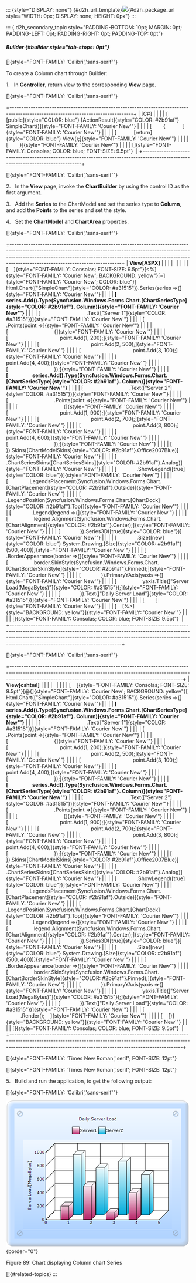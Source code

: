 ::: {style="DISPLAY: none"}
[](ms-xhelp:///?Id=d2h_url_template){#d2h_url_template}![](!package_url!){#d2h_package_url style="WIDTH: 0px; DISPLAY: none; HEIGHT: 0px"}
:::

::: {.d2h_secondary_topic style="PADDING-BOTTOM: 10pt; MARGIN: 0pt; PADDING-LEFT: 0pt; PADDING-RIGHT: 0pt; PADDING-TOP: 0pt"}
##### Builder {#builder style="tab-stops: 0pt"}

[]{style="FONT-FAMILY: 'Calibri','sans-serif'"} 

To create a Column chart through Builder:

1.   In **Controller**, return view to the corresponding **View** page.

[]{style="FONT-FAMILY: 'Calibri','sans-serif'"} 

+----------------------------------------------------------------------------------------------------------------------------------+
| \[C#\]                                                                                                                           |
|                                                                                                                                  |
| [        [public]{style="COLOR: blue"} [ActionResult]{style="COLOR: #2b91af"} SimpleChart()]{style="FONT-FAMILY: 'Courier New'"} |
|                                                                                                                                  |
| [        {            ]{style="FONT-FAMILY: 'Courier New'"}                                                                      |
|                                                                                                                                  |
| [            [return]{style="COLOR: blue"} View();]{style="FONT-FAMILY: 'Courier New'"}                                          |
|                                                                                                                                  |
| [        }]{style="FONT-FAMILY: 'Courier New'"}                                                                                  |
|                                                                                                                                  |
| []{style="FONT-FAMILY: Consolas; COLOR: blue; FONT-SIZE: 9.5pt"}                                                                 |
+----------------------------------------------------------------------------------------------------------------------------------+

[]{style="FONT-FAMILY: 'Calibri','sans-serif'"} 

2.   In the **View** page, invoke the **ChartBuilder** by using the control ID as the first argument.

3.   Add the **Series** to the ChartModel and set the series type to **Column**, and add the **Points** to the series and set the style.

4.   Set the **ChartModel** and **ChartArea** properties.

[]{style="FONT-FAMILY: 'Calibri','sans-serif'"} 

+-----------------------------------------------------------------------------------------------------------------------------------------------------------------------------------------------------------------------------------------------------------------------------------------+
| **View\[ASPX\]**                                                                                                                                                                                                                                                                        |
|                                                                                                                                                                                                                                                                                         |
|                                                                                                                                                                                                                                                                                         |
|                                                                                                                                                                                                                                                                                         |
| [    ]{style="FONT-FAMILY: Consolas; FONT-SIZE: 9.5pt"}[\<%]{style="FONT-FAMILY: 'Courier New'; BACKGROUND: yellow"}[=]{style="FONT-FAMILY: 'Courier New'; COLOR: blue"}[ Html.Chart([\"SimpleChart\"]{style="COLOR: #a31515"}).Series(series =\>{]{style="FONT-FAMILY: 'Courier New'"} |
|                                                                                                                                                                                                                                                                                         |
| **[                    series.Add().Type(Syncfusion.Windows.Forms.Chart.[ChartSeriesType]{style="COLOR: #2b91af"}. Column)]{style="FONT-FAMILY: 'Courier New'"}**                                                                                                                       |
|                                                                                                                                                                                                                                                                                         |
| [                                .Text([\"Server 1\"]{style="COLOR: #a31515"})]{style="FONT-FAMILY: 'Courier New'"}                                                                                                                                                                     |
|                                                                                                                                                                                                                                                                                         |
| [                                .Points(point =\>]{style="FONT-FAMILY: 'Courier New'"}                                                                                                                                                                                                 |
|                                                                                                                                                                                                                                                                                         |
| [                                {]{style="FONT-FAMILY: 'Courier New'"}                                                                                                                                                                                                                 |
|                                                                                                                                                                                                                                                                                         |
| [                                    point.Add(1, 200);]{style="FONT-FAMILY: 'Courier New'"}                                                                                                                                                                                            |
|                                                                                                                                                                                                                                                                                         |
| [                                    point.Add(2, 500);]{style="FONT-FAMILY: 'Courier New'"}                                                                                                                                                                                            |
|                                                                                                                                                                                                                                                                                         |
| [                                    point.Add(3, 100);]{style="FONT-FAMILY: 'Courier New'"}                                                                                                                                                                                            |
|                                                                                                                                                                                                                                                                                         |
| [                                    point.Add(4, 400);]{style="FONT-FAMILY: 'Courier New'"}                                                                                                                                                                                            |
|                                                                                                                                                                                                                                                                                         |
| [                                });]{style="FONT-FAMILY: 'Courier New'"}                                                                                                                                                                                                               |
|                                                                                                                                                                                                                                                                                         |
| **[                    series.Add().Type(Syncfusion.Windows.Forms.Chart.[ChartSeriesType]{style="COLOR: #2b91af"}. Column)]{style="FONT-FAMILY: 'Courier New'"}**                                                                                                                       |
|                                                                                                                                                                                                                                                                                         |
| [                                .Text([\"Server 2\"]{style="COLOR: #a31515"})]{style="FONT-FAMILY: 'Courier New'"}                                                                                                                                                                     |
|                                                                                                                                                                                                                                                                                         |
| [                                .Points(point =\>]{style="FONT-FAMILY: 'Courier New'"}                                                                                                                                                                                                 |
|                                                                                                                                                                                                                                                                                         |
| [                                {]{style="FONT-FAMILY: 'Courier New'"}                                                                                                                                                                                                                 |
|                                                                                                                                                                                                                                                                                         |
| [                                    point.Add(1, 900);]{style="FONT-FAMILY: 'Courier New'"}                                                                                                                                                                                            |
|                                                                                                                                                                                                                                                                                         |
| [                                    point.Add(2, 700);]{style="FONT-FAMILY: 'Courier New'"}                                                                                                                                                                                            |
|                                                                                                                                                                                                                                                                                         |
| [                                    point.Add(3, 800);]{style="FONT-FAMILY: 'Courier New'"}                                                                                                                                                                                            |
|                                                                                                                                                                                                                                                                                         |
| [                                    point.Add(4, 600);]{style="FONT-FAMILY: 'Courier New'"}                                                                                                                                                                                            |
|                                                                                                                                                                                                                                                                                         |
| [                                });]{style="FONT-FAMILY: 'Courier New'"}                                                                                                                                                                                                               |
|                                                                                                                                                                                                                                                                                         |
| [            }).Skins([ChartModelSkins]{style="COLOR: #2b91af"}.Office2007Blue)]{style="FONT-FAMILY: 'Courier New'"}                                                                                                                                                                    |
|                                                                                                                                                                                                                                                                                         |
| [            .ChartSeriesSkins([ChartSeriesSkins]{style="COLOR: #2b91af"}.Analog)]{style="FONT-FAMILY: 'Courier New'"}                                                                                                                                                                  |
|                                                                                                                                                                                                                                                                                         |
| [              .ShowLegend([true]{style="COLOR: blue"})]{style="FONT-FAMILY: 'Courier New'"}                                                                                                                                                                                            |
|                                                                                                                                                                                                                                                                                         |
| [              .LegendsPlacement(Syncfusion.Windows.Forms.Chart.[ChartPlacement]{style="COLOR: #2b91af"}.Outside)]{style="FONT-FAMILY: 'Courier New'"}                                                                                                                                  |
|                                                                                                                                                                                                                                                                                         |
| [              .LegendPosition(Syncfusion.Windows.Forms.Chart.[ChartDock]{style="COLOR: #2b91af"}.Top)]{style="FONT-FAMILY: 'Courier New'"}                                                                                                                                             |
|                                                                                                                                                                                                                                                                                         |
| [              .Legend(legend =\>{]{style="FONT-FAMILY: 'Courier New'"}                                                                                                                                                                                                                 |
|                                                                                                                                                                                                                                                                                         |
| [                  legend.Alignment(Syncfusion.Windows.Forms.Chart.[ChartAlignment]{style="COLOR: #2b91af"}.Center);]{style="FONT-FAMILY: 'Courier New'"}                                                                                                                               |
|                                                                                                                                                                                                                                                                                         |
| [              }).Series3D([true]{style="COLOR: blue"})]{style="FONT-FAMILY: 'Courier New'"}                                                                                                                                                                                            |
|                                                                                                                                                                                                                                                                                         |
| [              .Size([new]{style="COLOR: blue"} System.Drawing.[Size]{style="COLOR: #2b91af"}(500, 400))]{style="FONT-FAMILY: 'Courier New'"}                                                                                                                                           |
|                                                                                                                                                                                                                                                                                         |
| [              .BorderAppearance(border =\>{]{style="FONT-FAMILY: 'Courier New'"}                                                                                                                                                                                                       |
|                                                                                                                                                                                                                                                                                         |
| [                  border.SkinStyle(Syncfusion.Windows.Forms.Chart.[ChartBorderSkinStyle]{style="COLOR: #2b91af"}.Pinned);]{style="FONT-FAMILY: 'Courier New'"}                                                                                                                         |
|                                                                                                                                                                                                                                                                                         |
| [              }).PrimaryYAxis(yaxis =\>{]{style="FONT-FAMILY: 'Courier New'"}                                                                                                                                                                                                          |
|                                                                                                                                                                                                                                                                                         |
| [                  yaxis.Title([\"Server Load(MegaBytes)\"]{style="COLOR: #a31515"});]{style="FONT-FAMILY: 'Courier New'"}                                                                                                                                                              |
|                                                                                                                                                                                                                                                                                         |
| [              }).Text([\"Daily Server Load\"]{style="COLOR: #a31515"})]{style="FONT-FAMILY: 'Courier New'"}                                                                                                                                                                            |
|                                                                                                                                                                                                                                                                                         |
| [        ]{style="FONT-FAMILY: 'Courier New'"}                                                                                                                                                                                                                                          |
|                                                                                                                                                                                                                                                                                         |
| [    [%\>]{style="BACKGROUND: yellow"}]{style="FONT-FAMILY: 'Courier New'"}                                                                                                                                                                                                             |
|                                                                                                                                                                                                                                                                                         |
| []{style="FONT-FAMILY: Consolas; COLOR: blue; FONT-SIZE: 9.5pt"}                                                                                                                                                                                                                        |
+-----------------------------------------------------------------------------------------------------------------------------------------------------------------------------------------------------------------------------------------------------------------------------------------+

[]{style="FONT-FAMILY: 'Calibri','sans-serif'"} 

+-------------------------------------------------------------------------------------------------------------------------------------------------------------------------------------------------------------------------------------+
| **View\[cshtml\]**                                                                                                                                                                                                                  |
|                                                                                                                                                                                                                                     |
|                                                                                                                                                                                                                                     |
|                                                                                                                                                                                                                                     |
| [    ]{style="FONT-FAMILY: Consolas; FONT-SIZE: 9.5pt"}[\@{]{style="FONT-FAMILY: 'Courier New'; BACKGROUND: yellow"}[ Html.Chart([\"SimpleChart\"]{style="COLOR: #a31515"}).Series(series =\>{]{style="FONT-FAMILY: 'Courier New'"} |
|                                                                                                                                                                                                                                     |
| **[                    series.Add().Type(Syncfusion.Windows.Forms.Chart.[ChartSeriesType]{style="COLOR: #2b91af"}. Column)]{style="FONT-FAMILY: 'Courier New'"}**                                                                   |
|                                                                                                                                                                                                                                     |
| [                                .Text([\"Server 1\"]{style="COLOR: #a31515"})]{style="FONT-FAMILY: 'Courier New'"}                                                                                                                 |
|                                                                                                                                                                                                                                     |
| [                                .Points(point =\>]{style="FONT-FAMILY: 'Courier New'"}                                                                                                                                             |
|                                                                                                                                                                                                                                     |
| [                                {]{style="FONT-FAMILY: 'Courier New'"}                                                                                                                                                             |
|                                                                                                                                                                                                                                     |
| [                                    point.Add(1, 200);]{style="FONT-FAMILY: 'Courier New'"}                                                                                                                                        |
|                                                                                                                                                                                                                                     |
| [                                    point.Add(2, 500);]{style="FONT-FAMILY: 'Courier New'"}                                                                                                                                        |
|                                                                                                                                                                                                                                     |
| [                                    point.Add(3, 100);]{style="FONT-FAMILY: 'Courier New'"}                                                                                                                                        |
|                                                                                                                                                                                                                                     |
| [                                    point.Add(4, 400);]{style="FONT-FAMILY: 'Courier New'"}                                                                                                                                        |
|                                                                                                                                                                                                                                     |
| [                                });]{style="FONT-FAMILY: 'Courier New'"}                                                                                                                                                           |
|                                                                                                                                                                                                                                     |
| **[                    series.Add().Type(Syncfusion.Windows.Forms.Chart.[ChartSeriesType]{style="COLOR: #2b91af"}. Column)]{style="FONT-FAMILY: 'Courier New'"}**                                                                   |
|                                                                                                                                                                                                                                     |
| [                                .Text([\"Server 2\"]{style="COLOR: #a31515"})]{style="FONT-FAMILY: 'Courier New'"}                                                                                                                 |
|                                                                                                                                                                                                                                     |
| [                                .Points(point =\>]{style="FONT-FAMILY: 'Courier New'"}                                                                                                                                             |
|                                                                                                                                                                                                                                     |
| [                                {]{style="FONT-FAMILY: 'Courier New'"}                                                                                                                                                             |
|                                                                                                                                                                                                                                     |
| [                                    point.Add(1, 900);]{style="FONT-FAMILY: 'Courier New'"}                                                                                                                                        |
|                                                                                                                                                                                                                                     |
| [                                    point.Add(2, 700);]{style="FONT-FAMILY: 'Courier New'"}                                                                                                                                        |
|                                                                                                                                                                                                                                     |
| [                                    point.Add(3, 800);]{style="FONT-FAMILY: 'Courier New'"}                                                                                                                                        |
|                                                                                                                                                                                                                                     |
| [                                    point.Add(4, 600);]{style="FONT-FAMILY: 'Courier New'"}                                                                                                                                        |
|                                                                                                                                                                                                                                     |
| [                                });]{style="FONT-FAMILY: 'Courier New'"}                                                                                                                                                           |
|                                                                                                                                                                                                                                     |
| [            }).Skins([ChartModelSkins]{style="COLOR: #2b91af"}.Office2007Blue)]{style="FONT-FAMILY: 'Courier New'"}                                                                                                                |
|                                                                                                                                                                                                                                     |
| [            .ChartSeriesSkins([ChartSeriesSkins]{style="COLOR: #2b91af"}.Analog)]{style="FONT-FAMILY: 'Courier New'"}                                                                                                              |
|                                                                                                                                                                                                                                     |
| [              .ShowLegend([true]{style="COLOR: blue"})]{style="FONT-FAMILY: 'Courier New'"}                                                                                                                                        |
|                                                                                                                                                                                                                                     |
| [              .LegendsPlacement(Syncfusion.Windows.Forms.Chart.[ChartPlacement]{style="COLOR: #2b91af"}.Outside)]{style="FONT-FAMILY: 'Courier New'"}                                                                              |
|                                                                                                                                                                                                                                     |
| [              .LegendPosition(Syncfusion.Windows.Forms.Chart.[ChartDock]{style="COLOR: #2b91af"}.Top)]{style="FONT-FAMILY: 'Courier New'"}                                                                                         |
|                                                                                                                                                                                                                                     |
| [              .Legend(legend =\>{]{style="FONT-FAMILY: 'Courier New'"}                                                                                                                                                             |
|                                                                                                                                                                                                                                     |
| [                  legend.Alignment(Syncfusion.Windows.Forms.Chart.[ChartAlignment]{style="COLOR: #2b91af"}.Center);]{style="FONT-FAMILY: 'Courier New'"}                                                                           |
|                                                                                                                                                                                                                                     |
| [              }).Series3D([true]{style="COLOR: blue"})]{style="FONT-FAMILY: 'Courier New'"}                                                                                                                                        |
|                                                                                                                                                                                                                                     |
| [              .Size([new]{style="COLOR: blue"} System.Drawing.[Size]{style="COLOR: #2b91af"}(500, 400))]{style="FONT-FAMILY: 'Courier New'"}                                                                                       |
|                                                                                                                                                                                                                                     |
| [              .BorderAppearance(border =\>{]{style="FONT-FAMILY: 'Courier New'"}                                                                                                                                                   |
|                                                                                                                                                                                                                                     |
| [                  border.SkinStyle(Syncfusion.Windows.Forms.Chart.[ChartBorderSkinStyle]{style="COLOR: #2b91af"}.Pinned);]{style="FONT-FAMILY: 'Courier New'"}                                                                     |
|                                                                                                                                                                                                                                     |
| [              }).PrimaryYAxis(yaxis =\>{]{style="FONT-FAMILY: 'Courier New'"}                                                                                                                                                      |
|                                                                                                                                                                                                                                     |
| [                  yaxis.Title([\"Server Load(MegaBytes)\"]{style="COLOR: #a31515"});]{style="FONT-FAMILY: 'Courier New'"}                                                                                                          |
|                                                                                                                                                                                                                                     |
| [              }).Text([\"Daily Server Load\"]{style="COLOR: #a31515"})]{style="FONT-FAMILY: 'Courier New'"}                                                                                                                        |
|                                                                                                                                                                                                                                     |
| [              .Render();    ]{style="FONT-FAMILY: 'Courier New'"}                                                                                                                                                                  |
|                                                                                                                                                                                                                                     |
| [    [}]{style="BACKGROUND: yellow"}]{style="FONT-FAMILY: 'Courier New'"}                                                                                                                                                           |
|                                                                                                                                                                                                                                     |
| []{style="FONT-FAMILY: Consolas; COLOR: blue; FONT-SIZE: 9.5pt"}                                                                                                                                                                    |
+-------------------------------------------------------------------------------------------------------------------------------------------------------------------------------------------------------------------------------------+

[]{style="FONT-FAMILY: 'Times New Roman','serif'; FONT-SIZE: 12pt"} 

[]{style="FONT-FAMILY: 'Times New Roman','serif'; FONT-SIZE: 12pt"} 

5.   Build and run the application, to get the following output:

[]{style="FONT-FAMILY: 'Calibri','sans-serif'"} 

![](ImagesExt/image69_81.png){border="0"}

Figure 89: Chart displaying Column chart Series

[]{#related-topics}
:::
